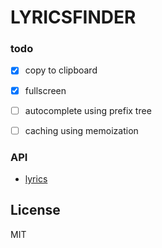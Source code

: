# LYRICSFINDER

### todo
- [x] copy to clipboard
- [x] fullscreen

- [ ] autocomplete using prefix tree
- [ ] caching using memoization

### API
- [lyrics](https://api.lyrics.ovh)

## License
MIT
